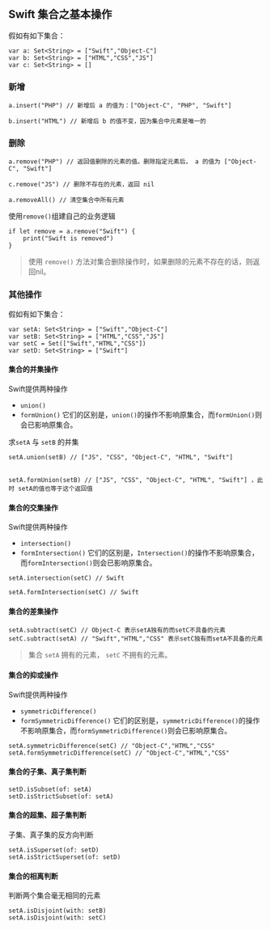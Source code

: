 ## Swift 集合之基本操作
假如有如下集合：
```
var a: Set<String> = ["Swift","Object-C"]
var b: Set<String> = ["HTML","CSS","JS"]
var c: Set<String> = []
```
### 新增
```
a.insert("PHP") // 新增后 a 的值为：["Object-C", "PHP", "Swift"]

b.insert("HTML") // 新增后 b 的值不变，因为集合中元素是唯一的
```

### 删除
```
a.remove("PHP") // 返回值删除的元素的值。删除指定元素后， a 的值为 ["Object-C", "Swift"]

c.remove("JS") // 删除不存在的元素，返回 nil

a.removeAll() // 清空集合中所有元素
```

使用`remove()`组建自己的业务逻辑
```
if let remove = a.remove("Swift") {
    print("Swift is removed")
}
```

> 使用 `remove()` 方法对集合删除操作时，如果删除的元素不存在的话，则返回nil。

### 其他操作
假如有如下集合：
```
var setA: Set<String> = ["Swift","Object-C"]
var setB: Set<String> = ["HTML","CSS","JS"]
var setC = Set(["Swift","HTML","CSS"])
var setD: Set<String> = ["Swift"]
```
#### 集合的并集操作

Swift提供两种操作
* `union()`
* `formUnion()`
它们的区别是，`union()`的操作不影响原集合，而`formUnion()`则会已影响原集合。

求`setA` 与 `setB` 的并集

```
setA.union(setB) // ["JS", "CSS", "Object-C", "HTML", "Swift"]


setA.formUnion(setB) // ["JS", "CSS", "Object-C", "HTML", "Swift"] ，此时 setA的值也等于这个返回值
```

#### 集合的交集操作

Swift提供两种操作
* `intersection()`
* `formIntersection()`
它们的区别是，`Intersection()`的操作不影响原集合，而`formIntersection()`则会已影响原集合。

```
setA.intersection(setC) // Swift

setA.formIntersection(setC) // Swift
```

#### 集合的差集操作

```
setA.subtract(setC) // Object-C 表示setA独有的而setC不具备的元素
setC.subtract(setA) // "Swift","HTML","CSS" 表示setC独有而setA不具备的元素
```
> 集合 `setA` 拥有的元素， `setC`  不拥有的元素。


#### 集合的抑或操作
Swift提供两种操作
* `symmetricDifference()`
* `formSymmetricDifference()`
它们的区别是，`symmetricDifference()`的操作不影响原集合，而`formSymmetricDifference()`则会已影响原集合。

```
setA.symmetricDifference(setC) // "Object-C","HTML","CSS"
setA.formSymmetricDifference(setC) // "Object-C","HTML","CSS"
```


#### 集合的子集、真子集判断

```
setD.isSubset(of: setA)
setD.isStrictSubset(of: setA)

```


#### 集合的超集、超子集判断
子集、真子集的反方向判断
```
setA.isSuperset(of: setD)
setA.isStrictSuperset(of: setD)
```


#### 集合的相离判断

判断两个集合毫无相同的元素

```
setA.isDisjoint(with: setB)
setA.isDisjoint(with: setC)
```